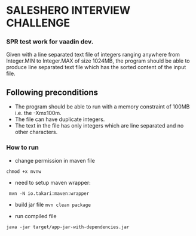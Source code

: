 # SALESHERO INTERVIEW CHALLENGE
### SPR test work for vaadin dev.

Given with a line separated text file of integers ranging anywhere from Integer.MIN to
Integer.MAX of size 1024MB,  the program should be able to produce line separated text
file which has the sorted content of the input file.

## Following preconditions
* The program should be able to run with a memory constraint of 100MB i.e. the
-Xmx100m.
*  The file can have duplicate integers.
*  The text in the file has only integers which are line separated and no other
characters.

### How to run  

* change permission in maven file 

```chmod +x mvnw ```

*  need to setup maven wrapper:

``` mvn -N io.takari:maven:wrapper```

* build jar file 
``` mvn clean package  ```

* run compiled file 

``` java -jar target/app-jar-with-dependencies.jar ```

